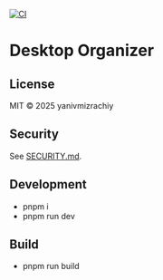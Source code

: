 [![CI](https://github.com/yanivmizrachiy/desktop-organizer/actions/workflows/ci.yml/badge.svg)](https://github.com/yanivmizrachiy/desktop-organizer/actions/workflows/ci.yml)

# Desktop Organizer

## License
MIT © 2025 yanivmizrachiy

## Security
See [SECURITY.md](SECURITY.md).

## Development
- pnpm i
- pnpm run dev

## Build
- pnpm run build
